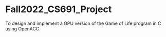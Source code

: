 # Fall2022_CS691_Project 
To design and implement a GPU version of the Game of Life program in C using OpenACC

